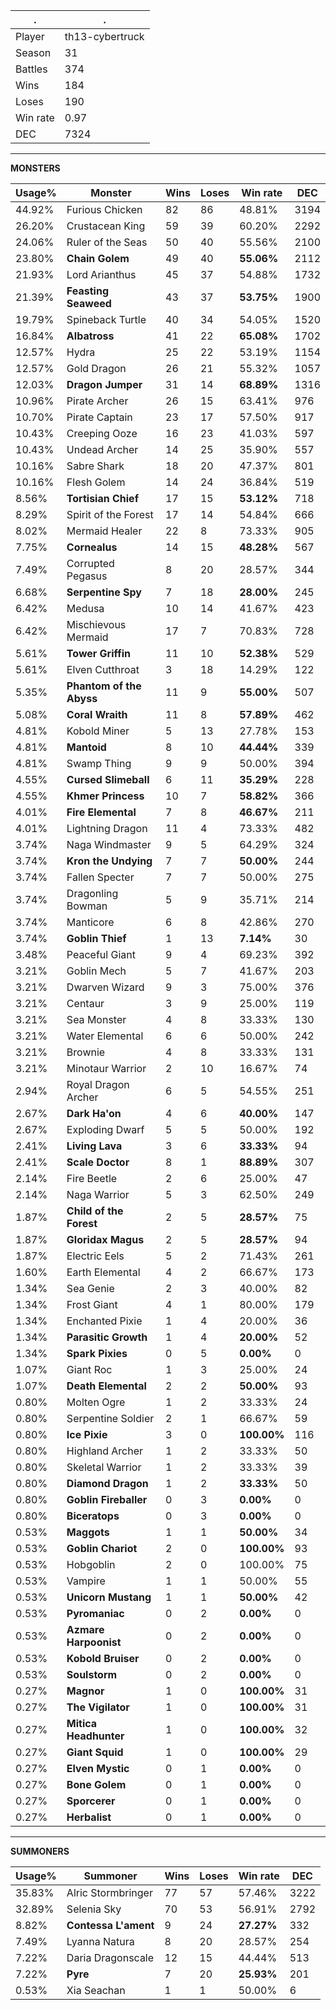 .|.
|-|-
Player|th13-cybertruck
Season|31
Battles|374
Wins|184
Loses|190
Win rate|0.97
DEC|7324

---
**MONSTERS**

Usage%|Monster|Wins|Loses|Win rate|DEC|
-|-|-|-|-|-|
44.92%|Furious Chicken|82|86|48.81%|3194|
26.20%|Crustacean King|59|39|60.20%|2292|
24.06%|Ruler of the Seas|50|40|55.56%|2100|
23.80%|**Chain Golem**|49|40|**55.06%**|2112|
21.93%|Lord Arianthus|45|37|54.88%|1732|
21.39%|**Feasting Seaweed**|43|37|**53.75%**|1900|
19.79%|Spineback Turtle|40|34|54.05%|1520|
16.84%|**Albatross**|41|22|**65.08%**|1702|
12.57%|Hydra|25|22|53.19%|1154|
12.57%|Gold Dragon|26|21|55.32%|1057|
12.03%|**Dragon Jumper**|31|14|**68.89%**|1316|
10.96%|Pirate Archer|26|15|63.41%|976|
10.70%|Pirate Captain|23|17|57.50%|917|
10.43%|Creeping Ooze|16|23|41.03%|597|
10.43%|Undead Archer|14|25|35.90%|557|
10.16%|Sabre Shark|18|20|47.37%|801|
10.16%|Flesh Golem|14|24|36.84%|519|
8.56%|**Tortisian Chief**|17|15|**53.12%**|718|
8.29%|Spirit of the Forest|17|14|54.84%|666|
8.02%|Mermaid Healer|22|8|73.33%|905|
7.75%|**Cornealus**|14|15|**48.28%**|567|
7.49%|Corrupted Pegasus|8|20|28.57%|344|
6.68%|**Serpentine Spy**|7|18|**28.00%**|245|
6.42%|Medusa|10|14|41.67%|423|
6.42%|Mischievous Mermaid|17|7|70.83%|728|
5.61%|**Tower Griffin**|11|10|**52.38%**|529|
5.61%|Elven Cutthroat|3|18|14.29%|122|
5.35%|**Phantom of the Abyss**|11|9|**55.00%**|507|
5.08%|**Coral Wraith**|11|8|**57.89%**|462|
4.81%|Kobold Miner|5|13|27.78%|153|
4.81%|**Mantoid**|8|10|**44.44%**|339|
4.81%|Swamp Thing|9|9|50.00%|394|
4.55%|**Cursed Slimeball**|6|11|**35.29%**|228|
4.55%|**Khmer Princess**|10|7|**58.82%**|366|
4.01%|**Fire Elemental**|7|8|**46.67%**|211|
4.01%|Lightning Dragon|11|4|73.33%|482|
3.74%|Naga Windmaster|9|5|64.29%|324|
3.74%|**Kron the Undying**|7|7|**50.00%**|244|
3.74%|Fallen Specter|7|7|50.00%|275|
3.74%|Dragonling Bowman|5|9|35.71%|214|
3.74%|Manticore|6|8|42.86%|270|
3.74%|**Goblin Thief**|1|13|**7.14%**|30|
3.48%|Peaceful Giant|9|4|69.23%|392|
3.21%|Goblin Mech|5|7|41.67%|203|
3.21%|Dwarven Wizard|9|3|75.00%|376|
3.21%|Centaur|3|9|25.00%|119|
3.21%|Sea Monster|4|8|33.33%|130|
3.21%|Water Elemental|6|6|50.00%|242|
3.21%|Brownie|4|8|33.33%|131|
3.21%|Minotaur Warrior|2|10|16.67%|74|
2.94%|Royal Dragon Archer|6|5|54.55%|251|
2.67%|**Dark Ha'on**|4|6|**40.00%**|147|
2.67%|Exploding Dwarf|5|5|50.00%|192|
2.41%|**Living Lava**|3|6|**33.33%**|94|
2.41%|**Scale Doctor**|8|1|**88.89%**|307|
2.14%|Fire Beetle|2|6|25.00%|47|
2.14%|Naga Warrior|5|3|62.50%|249|
1.87%|**Child of the Forest**|2|5|**28.57%**|75|
1.87%|**Gloridax Magus**|2|5|**28.57%**|94|
1.87%|Electric Eels|5|2|71.43%|261|
1.60%|Earth Elemental|4|2|66.67%|173|
1.34%|Sea Genie|2|3|40.00%|82|
1.34%|Frost Giant|4|1|80.00%|179|
1.34%|Enchanted Pixie|1|4|20.00%|36|
1.34%|**Parasitic Growth**|1|4|**20.00%**|52|
1.34%|**Spark Pixies**|0|5|**0.00%**|0|
1.07%|Giant Roc|1|3|25.00%|24|
1.07%|**Death Elemental**|2|2|**50.00%**|93|
0.80%|Molten Ogre|1|2|33.33%|24|
0.80%|Serpentine Soldier|2|1|66.67%|59|
0.80%|**Ice Pixie**|3|0|**100.00%**|116|
0.80%|Highland Archer|1|2|33.33%|50|
0.80%|Skeletal Warrior|1|2|33.33%|39|
0.80%|**Diamond Dragon**|1|2|**33.33%**|50|
0.80%|**Goblin Fireballer**|0|3|**0.00%**|0|
0.80%|**Biceratops**|0|3|**0.00%**|0|
0.53%|**Maggots**|1|1|**50.00%**|34|
0.53%|**Goblin Chariot**|2|0|**100.00%**|93|
0.53%|Hobgoblin|2|0|100.00%|75|
0.53%|Vampire|1|1|50.00%|55|
0.53%|**Unicorn Mustang**|1|1|**50.00%**|42|
0.53%|**Pyromaniac**|0|2|**0.00%**|0|
0.53%|**Azmare Harpoonist**|0|2|**0.00%**|0|
0.53%|**Kobold Bruiser**|0|2|**0.00%**|0|
0.53%|**Soulstorm**|0|2|**0.00%**|0|
0.27%|**Magnor**|1|0|**100.00%**|31|
0.27%|**The Vigilator**|1|0|**100.00%**|31|
0.27%|**Mitica Headhunter**|1|0|**100.00%**|32|
0.27%|**Giant Squid**|1|0|**100.00%**|29|
0.27%|**Elven Mystic**|0|1|**0.00%**|0|
0.27%|**Bone Golem**|0|1|**0.00%**|0|
0.27%|**Sporcerer**|0|1|**0.00%**|0|
0.27%|**Herbalist**|0|1|**0.00%**|0|

---
**SUMMONERS**

Usage%|Summoner|Wins|Loses|Win rate|DEC|
-|-|-|-|-|-|
35.83%|Alric Stormbringer|77|57|57.46%|3222|
32.89%|Selenia Sky|70|53|56.91%|2792|
8.82%|**Contessa L'ament**|9|24|**27.27%**|332|
7.49%|Lyanna Natura|8|20|28.57%|254|
7.22%|Daria Dragonscale|12|15|44.44%|513|
7.22%|**Pyre**|7|20|**25.93%**|201|
0.53%|Xia Seachan|1|1|50.00%|6|

